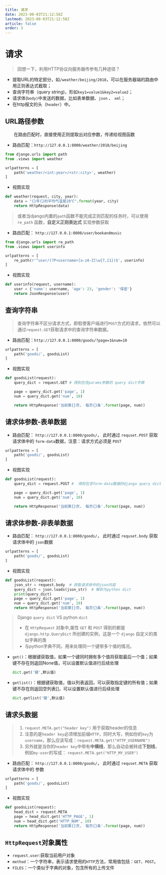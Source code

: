 ```yaml
---
title: 请求
date: 2023-08-03T21:12:58Z
lastmod: 2023-08-03T21:12:58Z
article: false
order: 3
---
```


# 请求

> 回想一下，利用HTTP协议向服务器传参有几种途径？

* 提取URL的特定部分，如`/weather/beijing/2018`，可以在服务器端的路由中用正则表达式截取；
* 查询字符串（query string\)，形如`key1=value1&key2=value2`；
* 请求体\(`body)`中发送的数据，比如表单数据、`json`  、 `xml`；
* 在http报文的头（`header`）中。

## URL路径参数

　　在路由匹配时，直接使用正则提取出对应参数，传递给视图函数

- 路由匹配：`http://127.0.0.1:8000/weather/2018/beijing`

```python
from django.urls import path
from .views import weather

urlpatterns = [
    path('weather/<int:year>/<str:city>', weather)
]
```

- 视图实现

```python
def weather(request, city, year):
    data = "{}年{}的平均气温是28℃".format(year, city)
    return HttpResponse(data)
```

> 或者当django内置的`path`函数不能完成正则匹配的任务时，可以使用 `re_path` 函数，**自定义正则表达式** 实现参数获取

- 路由匹配： `http://127.0.0.1:8000/user/bookandmusic`

```python
from django.urls import re_path
from .views import userinfo

urlpatterns = [
    re_path(r'^user/(?P<username>[a-zA-Z]\w{7,11})$', userinfo)
]

```

- 视图实现

```python
def userinfo(request, username):
    user = {'name': username, 'age': 23, 'gender': '保密'}
    return JsonResponse(user)
```

## 查询字符串

> 查询字符串不区分请求方式，即假使客户端进行`POST`方式的请求，依然可以通过`request.GET`获取请求中的查询字符串数据。

- 路由匹配：`http://127.0.0.1:8000/goods/?page=1&num=10`

```python
urlpatterns = [
    path('goods/', goodsList)
]
```

- 视图实现

```python
def goodsList(request):
    query_dict = request.GET # 得到包含params参数的 query dict字典

    page = query_dict.get('page', 1)
    num = query_dict.get('num', 10)

    return HttpResponse('当前第{}页， 每页{}条'.format(page, num))

```

## 请求体参数-表单数据

- 路由匹配： `http://127.0.0.1:8000/goods/`， 此时通过 `requset.POST` 获取请求体中的 `form-data`数据，注意：请求方式必须是 `POST`

```python
urlpatterns = [
    path('goods/', goodsList)
]
```

- 视图实现

```python
def goodsList(request):
    query_dict = request.POST #  得到包含form-data数据的django query dict字典

    page = query_dict.get('page', 1)
    num = query_dict.get('num', 10)

    return HttpResponse('当前第{}页， 每页{}条'.format(page, num))
```

## 请求体参数-非表单数据

- 路由匹配： `http://127.0.0.1:8000/goods/`， 此时通过 `requset.body` 获取请求体中的 `json`数据

```python
urlpatterns = [    
    path('goods/', goodsList)
]
```

- 视图实现

```python
def goodsList(request):  	
    json_str = request.body  # 获取请求体中的json内容    
    query_dict = json.loads(json_str)  # 解析为python dict    
    print(query_dict)    
    page = query_dict.get('page', 1)    
    num = query_dict.get('num', 10)    
    return HttpResponse('当前第{}页， 每页{}条'.format(page, num))
```

> Django `query dict` VS python `dict`
>
> - 在 `HttpRequest` 对象中,属性 `GET` 和 `POST` 得到的都是 `django.http.QueryDict` 所创建的实例，这是一个 `django` 自定义的类似字典的类
> - 与python字典不同，用来处理同一个键带多个值的情况。

- `get()`：根据键获取值，如果一个键同时拥有多个值将获取最后一个值；如果键不存在则返回None值，可以设置默认值进行后续处理

  ```python
  dict.get('键',默认值)
  ```
- `getlist()`：根据键获取值，值以列表返回，可以获取指定键的所有值；如果键不存在则返回空列表[]，可以设置默认值进行后续处理

  ```python
  dict.getlist('键',默认值)
  ```

## 请求头数据

> 1. `request.META.get("header key")` 用于获取header的信息
> 2. 注意的是`header key`必须增加前缀`HTTP`，同时大写，例如你的`key`为`username`，那么应该写成：`request.META.get("HTTP_USERNAME")`
> 3. 另外就是当你的`header key`中带有**中横线**，那么自动会被转成**下划线**，例如`my-user`的写成： `request.META.get("HTTP_MY_USER")`

- 路由匹配： `http://127.0.0.1:8000/goods/`， 此时通过 `requset.META` 获取请求体中的 参数

```python
urlpatterns = [    
    path('goods/', goodsList)
]
```

- 视图实现

```python
def goodsList(request):  	
    head_dict = request.META    
    page = head_dict.get('HTTP_PAGE', 1)    
    num = head_dict.get('HTTP_NUM', 10)    
    return HttpResponse('当前第{}页， 每页{}条'.format(page, num))  
```

## `HttpRequest`对象属性

- `request.user`:获取当前用户对象
- `method`：一个字符串，表示请求使用的`HTTP`方法，常用值包括：`GET`、`POST`。
- `FILES`：一个类似于字典的对象，包含所有的上传文件
